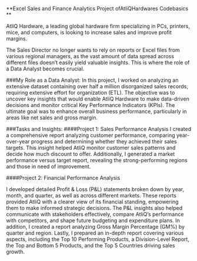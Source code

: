 **Excel Sales and Finance Analytics Project ofAtliQHardwares Codebasics **

AtliQ Hardware, a leading global hardware firm specializing in PCs, printers, mice, and computers, is looking to increase sales and improve profit margins.

The Sales Director no longer wants to rely on reports or Excel files from various regional managers, as the vast amount of data spread across different files doesn’t easily yield valuable insights. This is where the role of a Data Analyst becomes crucial.

###My Role as a Data Analyst:
In this project, I worked on analyzing an extensive dataset containing over half a million disorganized sales records, requiring extensive effort for organization (ETL). The objective was to uncover key insights that would enable AtliQ Hardware to make data-driven decisions and monitor critical Key Performance Indicators (KPIs). The ultimate goal was to enhance overall business performance, particularly in areas like net sales and gross margin.

###Tasks and Insights:
####Project 1: Sales Performance Analysis
I created a comprehensive report analyzing customer performance, comparing year-over-year progress and determining whether they achieved their sales targets. This insight helped AtliQ monitor customer sales patterns and decide how much discount to offer. Additionally, I generated a market performance versus target report, revealing the strong-performing regions and those in need of improvement.

####Project 2: Financial Performance Analysis

I developed detailed Profit & Loss (P&L) statements broken down by year, month, and quarter, as well as across different markets. These reports provided AtliQ with a clearer view of its financial standing, empowering them to make informed strategic decisions. The P&L insights also helped communicate with stakeholders effectively, compare AtliQ’s performance with competitors, and shape future budgeting and expenditure plans.
In addition, I created a report analyzing Gross Margin Percentage (GM%) by quarter and region.
Lastly, I prepared an in-depth report covering various aspects, including the Top 10 Performing Products, a Division-Level Report, the Top and Bottom 5 Products, and the Top 5 Countries driving sales growth.
